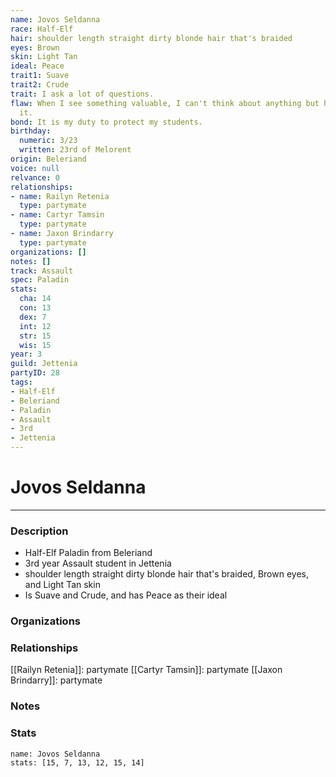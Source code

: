 ```yaml
---
name: Jovos Seldanna
race: Half-Elf
hair: shoulder length straight dirty blonde hair that's braided
eyes: Brown
skin: Light Tan
ideal: Peace
trait1: Suave
trait2: Crude
trait: I ask a lot of questions.
flaw: When I see something valuable, I can't think about anything but how to steal
  it.
bond: It is my duty to protect my students.
birthday:
  numeric: 3/23
  written: 23rd of Melorent
origin: Beleriand
voice: null
relvance: 0
relationships:
- name: Railyn Retenia
  type: partymate
- name: Cartyr Tamsin
  type: partymate
- name: Jaxon Brindarry
  type: partymate
organizations: []
notes: []
track: Assault
spec: Paladin
stats:
  cha: 14
  con: 13
  dex: 7
  int: 12
  str: 15
  wis: 15
year: 3
guild: Jettenia
partyID: 28
tags:
- Half-Elf
- Beleriand
- Paladin
- Assault
- 3rd
- Jettenia
---
```

# Jovos Seldanna
---
### Description
- Half-Elf Paladin from Beleriand
- 3rd year Assault student in Jettenia
- shoulder length straight dirty blonde hair that's braided, Brown eyes, and Light Tan skin
- Is Suave and Crude, and has Peace as their ideal

### Organizations

### Relationships
[[Railyn Retenia]]: partymate
[[Cartyr Tamsin]]: partymate
[[Jaxon Brindarry]]: partymate

### Notes

### Stats
```statblock
name: Jovos Seldanna
stats: [15, 7, 13, 12, 15, 14]
```